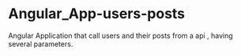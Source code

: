 # Angular_App-users-posts
Angular Application that call users and their posts from a api , having several parameters.
